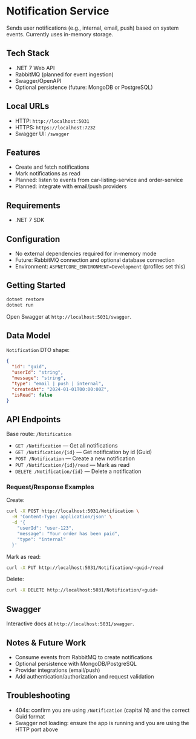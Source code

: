 # Notification Service

Sends user notifications (e.g., internal, email, push) based on system events. Currently uses in-memory storage.

## Tech Stack
- .NET 7 Web API
- RabbitMQ (planned for event ingestion)
- Swagger/OpenAPI
- Optional persistence (future: MongoDB or PostgreSQL)

## Local URLs
- HTTP: `http://localhost:5031`
- HTTPS: `https://localhost:7232`
- Swagger UI: `/swagger`

## Features
- Create and fetch notifications
- Mark notifications as read
- Planned: listen to events from car-listing-service and order-service
- Planned: integrate with email/push providers

## Requirements
- .NET 7 SDK

## Configuration
- No external dependencies required for in-memory mode
- Future: RabbitMQ connection and optional database connection
- Environment: `ASPNETCORE_ENVIRONMENT=Development` (profiles set this)

## Getting Started
```bash
dotnet restore
dotnet run
```

Open Swagger at `http://localhost:5031/swagger`.

## Data Model
`Notification` DTO shape:

```json
{
  "id": "guid",
  "userId": "string",
  "message": "string",
  "type": "email | push | internal",
  "createdAt": "2024-01-01T00:00:00Z",
  "isRead": false
}
```

## API Endpoints
Base route: `/Notification`

- `GET /Notification` — Get all notifications
- `GET /Notification/{id}` — Get notification by id (Guid)
- `POST /Notification` — Create a new notification
- `PUT /Notification/{id}/read` — Mark as read
- `DELETE /Notification/{id}` — Delete a notification

### Request/Response Examples

Create:
```bash
curl -X POST http://localhost:5031/Notification \
  -H 'Content-Type: application/json' \
  -d '{
    "userId": "user-123",
    "message": "Your order has been paid",
    "type": "internal"
  }'
```

Mark as read:
```bash
curl -X PUT http://localhost:5031/Notification/<guid>/read
```

Delete:
```bash
curl -X DELETE http://localhost:5031/Notification/<guid>
```

## Swagger
Interactive docs at `http://localhost:5031/swagger`.

## Notes & Future Work
- Consume events from RabbitMQ to create notifications
- Optional persistence with MongoDB/PostgreSQL
- Provider integrations (email/push)
- Add authentication/authorization and request validation

## Troubleshooting
- 404s: confirm you are using `/Notification` (capital N) and the correct Guid format
- Swagger not loading: ensure the app is running and you are using the HTTP port above